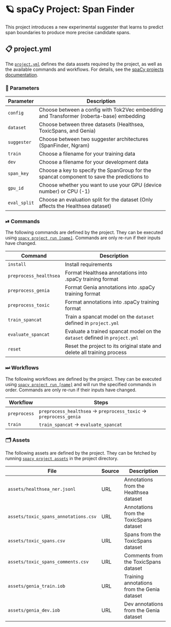 <!-- SPACY PROJECT: AUTO-GENERATED DOCS START (do not remove) -->

# 🪐 spaCy Project: Span Finder

This project introduces a new experimental suggester that learns to predict span boundaries to produce more precise candidate spans.

## 📋 project.yml

The [`project.yml`](project.yml) defines the data assets required by the
project, as well as the available commands and workflows. For details, see the
[spaCy projects documentation](https://spacy.io/usage/projects).

### 🔧 Parameters

| Parameter    | Description                                                                                |
| ------------ | ------------------------------------------------------------------------------------------ |
| `config`     | Choose between a config with Tok2Vec embedding and Transformer (roberta-base) embedding    |
| `dataset`    | Choose between three datasets (Healthsea, ToxicSpans, and Genia)                           |
| `suggester`  | Choose between two suggester architectures (SpanFinder, Ngram)                             |
| `train`      | Choose a filename for your training data                                                   |
| `dev`        | Choose a filename for your development data                                                |
| `span_key`   | Choose a key to specify the SpanGroup for the spancat component to save the predictions to |
| `gpu_id`     | Choose whether you want to use your GPU (device number) or CPU (-1)                        |
| `eval_split` | Choose an evaluation split for the dataset (Only affects the Healthsea dataset)            |

### ⏯ Commands

The following commands are defined by the project. They
can be executed using [`spacy project run [name]`](https://spacy.io/api/cli#project-run).
Commands are only re-run if their inputs have changed.

| Command                | Description                                                                |
| ---------------------- | -------------------------------------------------------------------------- |
| `install`              | Install requirements                                                       |
| `preprocess_healthsea` | Format Healthsea annotations into .spaCy training format                   |
| `preprocess_genia`     | Format Genia annotations into .spaCy training format                       |
| `preprocess_toxic`     | Format annotations into .spaCy training format                             |
| `train_spancat`        | Train a spancat model on the `dataset` defined in `project.yml`            |
| `evaluate_spancat`     | Evaluate a trained spancat model on the `dataset` defined in `project.yml` |
| `reset`                | Reset the project to its original state and delete all training process    |

### ⏭ Workflows

The following workflows are defined by the project. They
can be executed using [`spacy project run [name]`](https://spacy.io/api/cli#project-run)
and will run the specified commands in order. Commands are only re-run if their
inputs have changed.

| Workflow     | Steps                                                                      |
| ------------ | -------------------------------------------------------------------------- |
| `preprocess` | `preprocess_healthsea` &rarr; `preprocess_toxic` &rarr; `preprocess_genia` |
| `train`      | `train_spancat` &rarr; `evaluate_spancat`                                  |

### 🗂 Assets

The following assets are defined by the project. They can
be fetched by running [`spacy project assets`](https://spacy.io/api/cli#project-assets)
in the project directory.

| File                                 | Source | Description                                 |
| ------------------------------------ | ------ | ------------------------------------------- |
| `assets/healthsea_ner.jsonl`         | URL    | Annotations from the Healthsea dataset      |
| `assets/toxic_spans_annotations.csv` | URL    | Annotations from the ToxicSpans dataset     |
| `assets/toxic_spans.csv`             | URL    | Spans from the ToxicSpans dataset           |
| `assets/toxic_spans_comments.csv`    | URL    | Comments from the ToxicSpans dataset        |
| `assets/genia_train.iob`             | URL    | Training annotations from the Genia dataset |
| `assets/genia_dev.iob`               | URL    | Dev annotations from the Genia dataset      |

<!-- SPACY PROJECT: AUTO-GENERATED DOCS END (do not remove) -->
